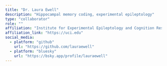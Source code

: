 ```yaml
---
title: "Dr. Laura Ewell"
description: "Hippocampal memory coding, experimental epileptology"
type: "collaborator"
role: ""
affiliation: "Institute for Experimental Epileptology and Cognition Research, UC Irvine, USA"
affiliation_link: "https://uci.edu"
social_media:
  - platform: "github"
    url: "https://github.com/lauraewell"
  - platform: "bluesky"
    url: "https://bsky.app/profile/lauraewell"
---
```

